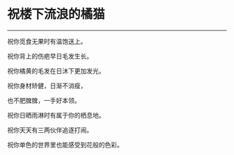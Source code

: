 <!--
 * @Author: 蔡鑫 1058360098@qq.com
 * @Date: 2024-08-07 15:23:25
 * @LastEditors: 蔡鑫 1058360098@qq.com
 * @LastEditTime: 2024-08-07 15:23:33
 * @FilePath: \docsify\docs\articles\poems\p107.md
 * @Description: 这是默认设置,请设置`customMade`, 打开koroFileHeader查看配置 进行设置: https://github.com/OBKoro1/koro1FileHeader/wiki/%E9%85%8D%E7%BD%AE
-->
# 祝楼下流浪的橘猫
---

祝你觅食无果时有温饱送上。

祝你背上的伤疤早日毛发生长。

祝你橘黄的毛发在日沐下更加发光。

祝你身材矫健，日渐不消瘦，

也不肥䐛䐛，一手好本领。

祝你日晒雨淋时有属于你的栖息地。

祝你天天有三两伙伴追逐打闹。

祝你单色的世界里也能感受到花般的色彩。